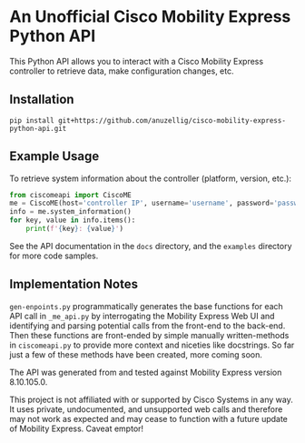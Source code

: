 # An Unofficial Cisco Mobility Express Python API
This Python API allows you to interact with a Cisco Mobility Express controller to retrieve data, make configuration changes, etc. 

## Installation
`pip install git+https://github.com/anuzellig/cisco-mobility-express-python-api.git`

## Example Usage
To retrieve system information about the controller (platform, version, etc.):

```python
from ciscomeapi import CiscoME
me = CiscoME(host='controller IP', username='username', password='password')
info = me.system_information()
for key, value in info.items():
    print(f'{key}: {value}')
``` 
 See the API documentation in the `docs` directory, and the `examples` directory for more code samples.
 
 
## Implementation Notes
`gen-enpoints.py` programmatically generates the base functions for each API call in `_me_api.py` by interrogating the Mobility Express Web UI and identifying and parsing potential calls from the front-end to the back-end. Then these functions are front-ended by simple manually written-methods in `ciscomeapi.py` to provide more context and niceties like docstrings. So far just a few of these methods have been created, more coming soon. 

The API was generated from and tested against Mobility Express version 8.10.105.0. 

This project is not affiliated with or supported by Cisco Systems in any way. It uses private, undocumented, and unsupported web calls and therefore may not work as expected and may cease to function with a future update of Mobility Express. Caveat emptor!